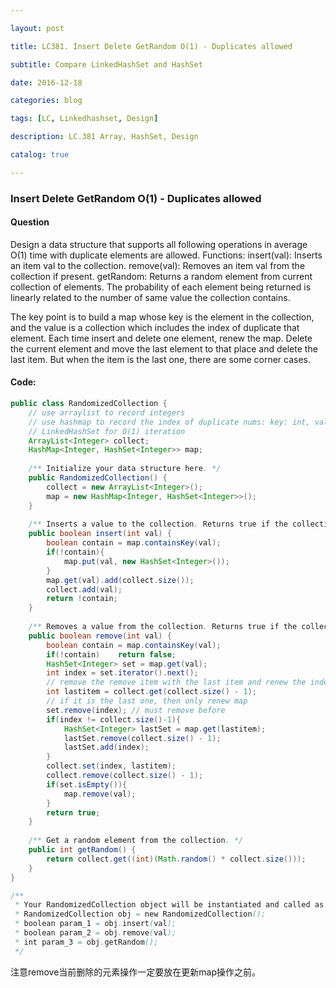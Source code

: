 ```yaml
---

layout: post

title: LC381. Insert Delete GetRandom O(1) - Duplicates allowed

subtitle: Compare LinkedHashSet and HashSet

date: 2016-12-18

categories: blog

tags: [LC, Linkedhashset, Design]

description: LC.381 Array, HashSet, Design

catalog: true

---
```


### Insert Delete GetRandom O(1) - Duplicates allowed

#### Question

Design a data structure that supports all following operations in average O(1) time with duplicate elements are allowed.
Functions: 
insert(val): Inserts an item val to the collection.
remove(val): Removes an item val from the collection if present.
getRandom: Returns a random element from current collection of elements. The probability of each element being returned is linearly related to the number of same value the collection contains.

The key point is to build a map whose key is the element in the collection, and the value is a collection which includes the index of duplicate that element. Each time insert and delete one element, renew the map. Delete the current element and move the last element to that place and delete the last item. But when the item is the last one, there are some corner cases. 

#### Code:
```java
public class RandomizedCollection {
    // use arraylist to record integers
    // use hashmap to record the index of duplicate nums: key: int, value: place of int
    // LinkedHashSet for O(1) iteration
    ArrayList<Integer> collect;
    HashMap<Integer, HashSet<Integer>> map;
    
    /** Initialize your data structure here. */
    public RandomizedCollection() {
        collect = new ArrayList<Integer>();
        map = new HashMap<Integer, HashSet<Integer>>();
    }
    
    /** Inserts a value to the collection. Returns true if the collection did not already contain the specified element. */
    public boolean insert(int val) {
        boolean contain = map.containsKey(val);
        if(!contain){
            map.put(val, new HashSet<Integer>());
        }
        map.get(val).add(collect.size());
        collect.add(val);
        return !contain;
    }
    
    /** Removes a value from the collection. Returns true if the collection contained the specified element. */
    public boolean remove(int val) {
        boolean contain = map.containsKey(val);
        if(!contain)    return false;
        HashSet<Integer> set = map.get(val);
        int index = set.iterator().next();
        // remove the remove item with the last item and renew the index map
        int lastitem = collect.get(collect.size() - 1);
        // if it is the last one, then only renew map
        set.remove(index); // must remove before
        if(index != collect.size()-1){
            HashSet<Integer> lastSet = map.get(lastitem);
            lastSet.remove(collect.size() - 1);
            lastSet.add(index);
        }
        collect.set(index, lastitem);
        collect.remove(collect.size() - 1);
        if(set.isEmpty()){
            map.remove(val);
        }
        return true;
    }
    
    /** Get a random element from the collection. */
    public int getRandom() {
        return collect.get((int)(Math.random() * collect.size()));
    }
}

/**
 * Your RandomizedCollection object will be instantiated and called as such:
 * RandomizedCollection obj = new RandomizedCollection();
 * boolean param_1 = obj.insert(val);
 * boolean param_2 = obj.remove(val);
 * int param_3 = obj.getRandom();
 */
```

注意remove当前删除的元素操作一定要放在更新map操作之前。
